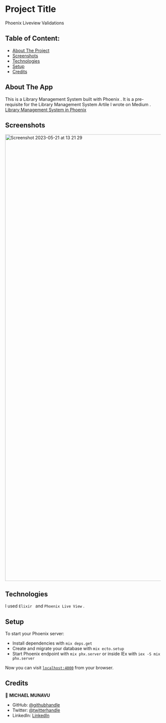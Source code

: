 
# Project Title
Phoenix Liveview Validations



## Table of Content:

- [About The Project](#about-the-app)
- [Screenshots](#screenshots)
- [Technologies](#technologies)
- [Setup](#setup)
- [Credits](#credits)


## About The App
 This is a Library Management System built with Phoenix .
 It is a pre-requisite for the Library Management System Artile I wrote on Medium .
 [Library Management System in Phoenix](https://medium.com/@michaelmunavu83/unlock-the-power-of-validations-in-phoenix-live-view-ensuring-robust-user-input-69f77aed422c)

## Screenshots

<img width="1440" alt="Screenshot 2023-05-21 at 13 21 29" src="https://github.com/MICHAELMUNAVU83/phoenix_liveview_validations/assets/86654131/8cb5cedb-0415-465c-83c7-3c6b8c1c509c">







## Technologies
I used `Elixir ` and `Phoenix Live View` .

## Setup
To start your Phoenix server:

  * Install dependencies with `mix deps.get`
  * Create and migrate your database with `mix ecto.setup`
  * Start Phoenix endpoint with `mix phx.server` or inside IEx with `iex -S mix phx.server`

Now you can visit [`localhost:4000`](http://localhost:4000) from your browser.




## Credits
👤 **MICHAEL MUNAVU**

- GitHub: [@githubhandle](https://github.com/MICHAELMUNAVU83)
- Twitter: [@twitterhandle](https://twitter.com/MichaelTrance1)
- LinkedIn: [LinkedIn](https://www.linkedin.com/in/michael-munavu-78703a218/)


